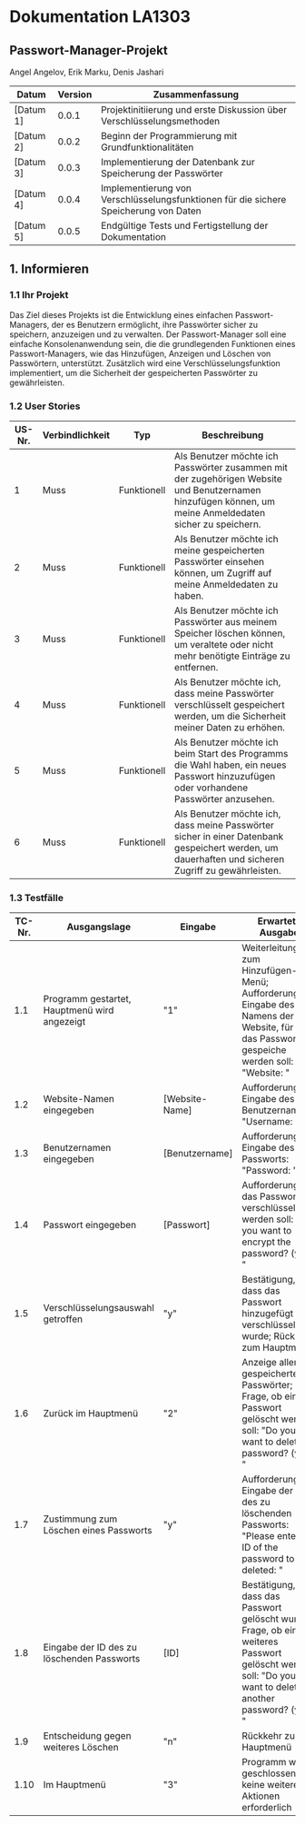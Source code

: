 # Dokumentation LA1303
## Passwort-Manager-Projekt 

Angel Angelov, Erik Marku, Denis Jashari



| Datum      | Version | Zusammenfassung                                                                       |
|------------|---------|---------------------------------------------------------------------------------------|
| [Datum 1]  | 0.0.1   | Projektinitiierung und erste Diskussion über Verschlüsselungsmethoden                 |
| [Datum 2]  | 0.0.2   | Beginn der Programmierung mit Grundfunktionalitäten                                   |
| [Datum 3]  | 0.0.3   | Implementierung der Datenbank zur Speicherung der Passwörter                          |
| [Datum 4]  | 0.0.4   | Implementierung von Verschlüsselungsfunktionen für die sichere Speicherung von Daten  |
| [Datum 5]  | 0.0.5   | Endgültige Tests und Fertigstellung der Dokumentation                                 |

## 1. Informieren

### 1.1 Ihr Projekt

Das Ziel dieses Projekts ist die Entwicklung eines einfachen Passwort-Managers, der es Benutzern ermöglicht, ihre Passwörter sicher zu speichern, anzuzeigen und zu verwalten. Der Passwort-Manager soll eine einfache Konsolenanwendung sein, die die grundlegenden Funktionen eines Passwort-Managers, wie das Hinzufügen, Anzeigen und Löschen von Passwörtern, unterstützt. Zusätzlich wird eine Verschlüsselungsfunktion implementiert, um die Sicherheit der gespeicherten Passwörter zu gewährleisten.


### 1.2 User Stories

| US-Nr. | Verbindlichkeit | Typ         | Beschreibung                                                                                                                                                       |
|--------|-----------------|-------------|-----------------------------------------------------|
| 1      | Muss            | Funktionell | Als Benutzer möchte ich Passwörter zusammen mit der zugehörigen Website und Benutzernamen hinzufügen können, um meine Anmeldedaten sicher zu speichern.    |
| 2      | Muss            | Funktionell | Als Benutzer möchte ich meine gespeicherten Passwörter einsehen können, um Zugriff auf meine Anmeldedaten zu haben.                                               |
| 3      | Muss            | Funktionell | Als Benutzer möchte ich Passwörter aus meinem Speicher löschen können, um veraltete oder nicht mehr benötigte Einträge zu entfernen.                              |
| 4      | Muss            | Funktionell | Als Benutzer möchte ich, dass meine Passwörter verschlüsselt gespeichert werden, um die Sicherheit meiner Daten zu erhöhen.                                   |
| 5      | Muss            | Funktionell | Als Benutzer möchte ich beim Start des Programms die Wahl haben, ein neues Passwort hinzuzufügen oder vorhandene Passwörter anzusehen.                            |
| 6      | Muss            | Funktionell | Als Benutzer möchte ich, dass meine Passwörter sicher in einer Datenbank gespeichert werden, um dauerhaften und sicheren Zugriff zu gewährleisten.            |

### 1.3 Testfälle

| TC-Nr. | Ausgangslage                                 | Eingabe                  | Erwartete Ausgabe                                                                                                         |
|--------|----------------------------------------------|--------------------------|-------------------------------------------------------|
| 1.1    | Programm gestartet, Hauptmenü wird angezeigt | "1"                      | Weiterleitung zum Hinzufügen-Menü; Aufforderung zur Eingabe des Namens der Website, für die das Passwort gespeiche werden soll: "Website: " |
| 1.2    | Website-Namen eingegeben                     | [Website-Name]           | Aufforderung zur Eingabe des Benutzernamens: "Username: " |
| 1.3    | Benutzernamen eingegeben                     | [Benutzername]           | Aufforderung zur Eingabe des Passworts: "Password: "               |
| 1.4    | Passwort eingegeben                          | [Passwort]               | Aufforderung, ob das Passwort verschlüsselt werden soll: "Do you want to encrypt the password? (y/n): "        |
| 1.5    | Verschlüsselungsauswahl getroffen            | "y"                      | Bestätigung, dass das Passwort hinzugefügt (und verschlüsselt) wurde; Rückkehr zum Hauptmenü                   |
| 1.6    | Zurück im Hauptmenü                          | "2"                      | Anzeige aller gespeicherten Passwörter; Frage, ob ein Passwort gelöscht werden soll: "Do you want to delete a password? (y/n): " |
| 1.7    | Zustimmung zum Löschen eines Passworts       | "y"                      | Aufforderung zur Eingabe der ID des zu löschenden Passworts: "Please enter the ID of the password to be deleted: "     |
| 1.8    | Eingabe der ID des zu löschenden Passworts   | [ID]                     | Bestätigung, dass das Passwort gelöscht wurde; Frage, ob ein weiteres Passwort gelöscht werden soll: "Do you want to delete another password? (y/n): " |
| 1.9    | Entscheidung gegen weiteres Löschen          | "n"                      | Rückkehr zum Hauptmenü                                            |
| 1.10   | Im Hauptmenü                                 | "3"                      | Programm wird geschlossen; keine weiteren Aktionen erforderlich                              |
